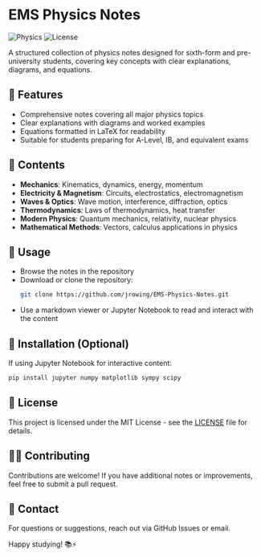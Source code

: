 # EMS Physics Notes

![Physics](https://img.shields.io/badge/Physics-Notes-blue?style=flat&logo=physics)
![License](https://img.shields.io/github/license/jrowing/EMS-Physics-Notes)

A structured collection of physics notes designed for sixth-form and pre-university students, covering key concepts with clear explanations, diagrams, and equations.

## 📌 Features
- Comprehensive notes covering all major physics topics 
- Clear explanations with diagrams and worked examples
- Equations formatted in LaTeX for readability
- Suitable for students preparing for A-Level, IB, and equivalent exams

## 📂 Contents
- **Mechanics**: Kinematics, dynamics, energy, momentum
- **Electricity & Magnetism**: Circuits, electrostatics, electromagnetism
- **Waves & Optics**: Wave motion, interference, diffraction, optics
- **Thermodynamics**: Laws of thermodynamics, heat transfer
- **Modern Physics**: Quantum mechanics, relativity, nuclear physics
- **Mathematical Methods**: Vectors, calculus applications in physics

## 📖 Usage
- Browse the notes in the repository
- Download or clone the repository:
  ```bash
  git clone https://github.com/jrowing/EMS-Physics-Notes.git
  ```
- Use a markdown viewer or Jupyter Notebook to read and interact with the content

## 🔧 Installation (Optional)
If using Jupyter Notebook for interactive content:
```bash
pip install jupyter numpy matplotlib sympy scipy
```

## 📜 License
This project is licensed under the MIT License - see the [LICENSE](LICENSE) file for details.

## 👨‍🏫 Contributing
Contributions are welcome! If you have additional notes or improvements, feel free to submit a pull request.

## 📧 Contact
For questions or suggestions, reach out via GitHub Issues or email.

Happy studying! 📚⚡
